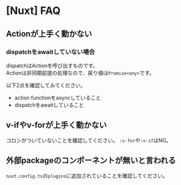 # [Nuxt] FAQ


Actionが上手く動かない
--------------------

### dispatchをawaitしていない場合

dispatchはActionを呼び出すものです。  
Actionは非同期前提の処理なので、戻り値は`Promise<any>`です。

以下2点を確認してみてください。

* action functionをasyncしていること
* dispatchをawaitしていること


v-ifやv-forが上手く動かない
---------------------------

コロンがついていないことを確認してください。 `:v-for`や`:v-if`はNG。


外部packageのコンポーネントが無いと言われる
-------------------------------------------

`nuxt.config.ts`の`plugins`に追加されていることを確認してください。

